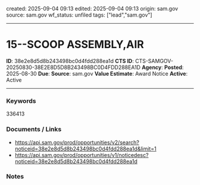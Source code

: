 created: 2025-09-04 09:13
edited: 2025-09-04 09:13
origin: sam.gov
source: sam.gov
wf_status: unfiled
tags: ["lead","sam.gov"]

---

# 15--SCOOP ASSEMBLY,AIR

**ID**: 38e2e8d5d8b243498bc0d4fdd288ea1d
**CTS ID**: CTS-SAMGOV-20250830-38E2E8D5D8B243498BC0D4FDD288EA1D
**Agency**: 
**Posted**: 2025-08-30
**Due**: 
**Source**: sam.gov
**Value Estimate**: Award Notice
**Active**: Active

---

### Keywords
336413

### Documents / Links
- <https://api.sam.gov/prod/opportunities/v2/search?noticeid=38e2e8d5d8b243498bc0d4fdd288ea1d&limit=1>
- <https://api.sam.gov/prod/opportunities/v1/noticedesc?noticeid=38e2e8d5d8b243498bc0d4fdd288ea1d>

### Notes

